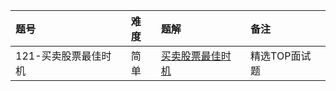 | 题号 | 难度 | 题解 | 备注   |
| :------| :------ | :------ |  :------ |
| 121-买卖股票最佳时机 | 简单 | [买卖股票最佳时机](121/121.md) | 精选TOP面试题 |
